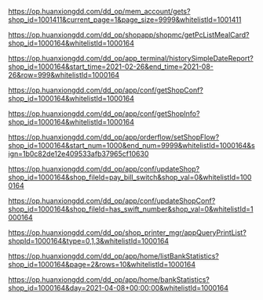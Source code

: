 <!--
 * @Author: sunj
 * @Date: 2021-09-26 14:43:44
 * @LastEditors: sunj
 * @LastEditTime: 2021-09-29 19:09:26
 * @FilePath: /dish_crawler/易点拉面/README.md
-->


<!-- 导出会员储值列表 -->
https://op.huanxiongdd.com/dd_op/mem_account/gets?shop_id=1001411&current_page=1&page_size=9999&whitelistId=1001411


<!-- 获取优惠信息-->
https://op.huanxiongdd.com/dd_op/shopapp/shopmc/getPcListMealCard?shop_id=1000164&whitelistId=1000164

<!-- 获取历史营销记录 -->
https://op.huanxiongdd.com/dd_op/app_terminal/historySimpleDateReport?shop_id=1000164&start_time=2021-02-26&end_time=2021-08-26&row=999&whitelistId=1000164

<!-- 获取店铺配置 -->
https://op.huanxiongdd.com/dd_op/app/conf/getShopConf?shop_id=1000164&whitelistId=1000164

<!--获取店铺信息-->
https://op.huanxiongdd.com/dd_op/app/conf/getShopInfo?shop_id=1000164&whitelistId=1000164


<!-- 设置取餐号 -->
https://op.huanxiongdd.com/dd_op/app/orderflow/setShopFlow?shop_id=1000164&start_num=1000&end_num=9999&whitelistId=1000164&sign=1b0c82de12e409533afb37965cf10630


<!-- 业务配置 -->
https://op.huanxiongdd.com/dd_op/app/conf/updateShop?shop_id=1000164&shop_fileld=pay_bill_switch&shop_val=0&whitelistId=1000164


https://op.huanxiongdd.com/dd_op/app/conf/updateShopConf?shop_id=1000164&shop_fileld=has_swift_number&shop_val=0&whitelistId=1000164
<!--  -->

<!-- 管理打印机 -->
https://op.huanxiongdd.com/dd_op/shop_printer_mgr/appQueryPrintList?shopId=1000164&type=0,1,3&whitelistId=1000164


<!-- 银行卡对账查询 -->
https://op.huanxiongdd.com/dd_op/app/home/listBankStatistics?shop_id=1000164&page=2&rows=10&whitelistId=1000164

<!-- yinhangka对账详情 -->
https://op.huanxiongdd.com/dd_op/app/home/bankStatistics?shop_id=1000164&day=2021-04-08+00:00:00&whitelistId=1000164